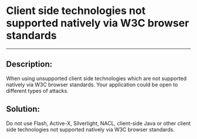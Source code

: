 # Client side technologies not supported natively via W3C browser standards
-------

## Description:

When using unsupported client side technologies which are not supported natively via
W3C browser standards. Your application could be open to different types of attacks.

## Solution:

Do not use Flash, Active-X, Silverlight, NACL, client-side Java or other client side technologies
not supported natively via W3C browser standards.
